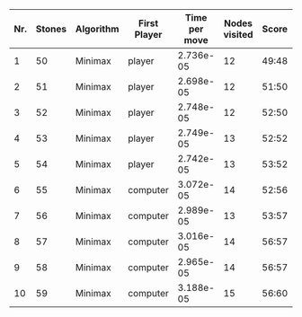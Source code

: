 | Nr. | Stones | Algorithm | First Player | Time per move | Nodes visited | Score | Winner   | Tree generation time | Tree estimation time |
| --- | ------ | --------- | ------------ | ------------- | ------------- | ----- | -------- | -------------------- | -------------------- |
| 1   | 50     | Minimax   | player       | 2.736e-05     | 12            | 49:48 | player   | 2.425                | 1.499                |
| 2   | 51     | Minimax   | player       | 2.698e-05     | 12            | 51:50 | player   | 3.782                | 1.998                |
| 3   | 52     | Minimax   | player       | 2.748e-05     | 12            | 52:50 | player   | 4.925                | 2.671                |
| 4   | 53     | Minimax   | player       | 2.749e-05     | 13            | 52:52 | draw     | 6.800                | 3.541                |
| 5   | 54     | Minimax   | player       | 2.742e-05     | 13            | 53:52 | player   | 8.226                | 4.721                |
| 6   | 55     | Minimax   | computer     | 3.072e-05     | 14            | 52:56 | computer | 11.713               | 6.261                |
| 7   | 56     | Minimax   | computer     | 2.989e-05     | 13            | 53:57 | computer | 15.911               | 8.431                |
| 8   | 57     | Minimax   | computer     | 3.016e-05     | 14            | 56:57 | computer | 19.034               | 11.360               |
| 9   | 58     | Minimax   | computer     | 2.965e-05     | 14            | 56:57 | computer | 28.914               | 15.024               |
| 10  | 59     | Minimax   | computer     | 3.188e-05     | 15            | 56:60 | computer | 58.109               | 21.145               |
